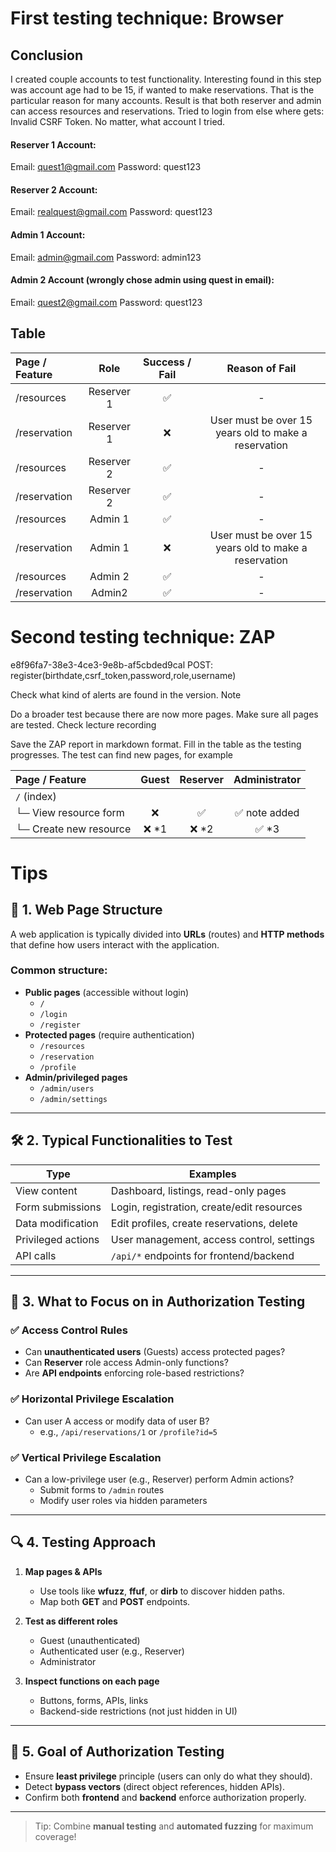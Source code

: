 # First testing technique: Browser

## Conclusion
I created couple accounts to test functionality. Interesting found in this step was account age had to be 15, if wanted to make reservations.
That is the particular reason for many accounts. Result is that both reserver and admin can access resources and reservations. Tried to login from else where gets: Invalid CSRF Token. No matter, what account I tried.


#### Reserver 1 Account:
Email: quest1@gmail.com
Password: quest123

#### Reserver 2 Account:
Email: realquest@gmail.com
Password: quest123

#### Admin 1 Account:
Email: admin@gmail.com
Password: admin123

#### Admin 2 Account (wrongly chose admin using quest in email):
Email: quest2@gmail.com
Password: quest123

## Table
| **Page / Feature** | **Role** | **Success / Fail** | **Reason of Fail** |
|:----|:----:|:----:|:----:|
| /resources    | Reserver 1 | ✅| - |
| /reservation   | Reserver 1 | ❌ | User must be over 15 years old to make a reservation |
| /resources    | Reserver 2 | ✅| - |
| /reservation   | Reserver 2 | ✅ | - |
| /resources    | Admin 1| ✅| - |
| /reservation   | Admin 1 | ❌ | User must be over 15 years old to make a reservation |
| /resources    | Admin 2 | ✅| - |
| /reservation   | Admin2 | ✅ | - |


# Second testing technique: ZAP

e8f96fa7-38e3-4ce3-9e8b-af5cbded9cal
POST: register(birthdate,csrf_token,password,role,username)


Check what kind of alerts are found in the version.
Note

Do a broader test because there are now more pages. Make sure all pages are tested. Check lecture recording

Save the ZAP report in markdown format.
Fill in the table as the testing progresses.
The test can find new pages, for example

| **Page / Feature** | **Guest** | **Reserver** | **Administrator** |
|:----|:----:|:----:|:----:|
| `/` (index)                | | | |
| └─ View resource form      | ❌ | ✅ | ✅ note added |
| └─ Create new resource     | ❌ *1 | ❌ *2 | ✅ *3 |

# Tips
## 🧩 1. Web Page Structure

A web application is typically divided into **URLs** (routes) and **HTTP methods** that define how users interact with the application.

### Common structure:
- **Public pages** (accessible without login)
  - `/`
  - `/login`
  - `/register`
- **Protected pages** (require authentication)
  - `/resources`
  - `/reservation`
  - `/profile`
- **Admin/privileged pages**
  - `/admin/users`
  - `/admin/settings`

---

## 🛠 2. Typical Functionalities to Test

| **Type**              | **Examples**                                 |
|-----------------------|----------------------------------------------|
| View content          | Dashboard, listings, read-only pages         |
| Form submissions      | Login, registration, create/edit resources   |
| Data modification     | Edit profiles, create reservations, delete   |
| Privileged actions    | User management, access control, settings    |
| API calls             | `/api/*` endpoints for frontend/backend      |

---

## 🔐 3. What to Focus on in Authorization Testing

### ✅ **Access Control Rules**
- Can **unauthenticated users** (Guests) access protected pages?
- Can **Reserver** role access Admin-only functions?
- Are **API endpoints** enforcing role-based restrictions?

### ✅ **Horizontal Privilege Escalation**
- Can user A access or modify data of user B?
  - e.g., `/api/reservations/1` or `/profile?id=5`

### ✅ **Vertical Privilege Escalation**
- Can a low-privilege user (e.g., Reserver) perform Admin actions?
  - Submit forms to `/admin` routes
  - Modify user roles via hidden parameters

---

## 🔍 4. Testing Approach

1. **Map pages & APIs**
   - Use tools like **wfuzz**, **ffuf**, or **dirb** to discover hidden paths.
   - Map both **GET** and **POST** endpoints.

2. **Test as different roles**
   - Guest (unauthenticated)
   - Authenticated user (e.g., Reserver)
   - Administrator

3. **Inspect functions on each page**
   - Buttons, forms, APIs, links
   - Backend-side restrictions (not just hidden in UI)

---

## 🎯 5. Goal of Authorization Testing

- Ensure **least privilege** principle (users can only do what they should).
- Detect **bypass vectors** (direct object references, hidden APIs).
- Confirm both **frontend** and **backend** enforce authorization properly.

---

> Tip: Combine **manual testing** and **automated fuzzing** for maximum coverage!
